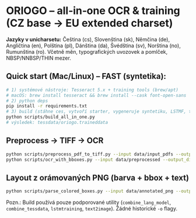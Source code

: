 # ORIOGO – all‑in‑one OCR & training (CZ base → EU extended charset)

**Jazyky v unicharsetu:** Čeština (cs), Slovenština (sk), Němčina (de), Angličtina (en),
Polština (pl), Dánština (da), Švédština (sv), Norština (no), Rumunština (ro).
Včetně měn, typografických uvozovek a pomlček, NBSP/NNBSP/THIN mezer.

## Quick start (Mac/Linux) – FAST (syntetika):
```bash
# 1) systémové nástroje: Tesseract 5.x + training tools (brew/apt)
# macOS: brew install tesseract && brew install --cask font-open-sans
# 2) python deps
pip install -r requirements.txt
# 3) build (stáhne ces, vytvoří starter, vygeneruje syntetiku, LSTMF, trénuje, ověří)
python scripts/build_all_in_one.py
# výsledek: tessdata/oriogo.traineddata
```

## Preprocess → TIFF → OCR
```bash
python scripts/preprocess_pdf_to_tiff.py --input data/input_pdfs --output_dir data/preprocessed --mode pages --recursive --dpi 600 --compression group4
python scripts/ocr_with_bboxes.py --input data/preprocessed --output_dir data/output --recursive --psm 6
```

## Layout z orámovaných PNG (barva + bbox + text)
```bash
python scripts/parse_colored_boxes.py --input data/annotated_png --output_dir data/layout --debug --psm 6
```

Pozn.: Build používá pouze podporované utility (`combine_lang_model`, `combine_tessdata`, `lstmtraining`, `text2image`).
Žádné historické `-o` flagy.

